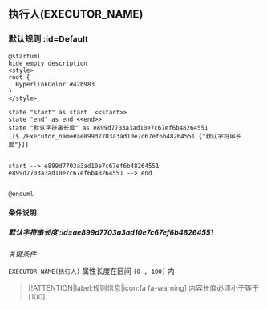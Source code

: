 ## 执行人(EXECUTOR_NAME) <!-- {docsify-ignore-all} -->

   

### 默认规则 :id=Default

```plantuml
@startuml
hide empty description
<style>
root {
  HyperlinkColor #42b983
}
</style>

state "start" as start  <<start>>
state "end" as end <<end>>
state "默认字符串长度" as e899d7703a3ad10e7c67ef6b48264551 [[$./Executor_name#ae899d7703a3ad10e7c67ef6b48264551 {"默认字符串长度"}]]


start --> e899d7703a3ad10e7c67ef6b48264551 
e899d7703a3ad10e7c67ef6b48264551 --> end 


@enduml
```

#### 条件说明

##### 默认字符串长度 :id=ae899d7703a3ad10e7c67ef6b48264551


*关键条件*


`EXECUTOR_NAME(执行人)` 属性长度在区间 `(0 , 100]` 内

> [!ATTENTION|label:规则信息|icon:fa fa-warning]
> 内容长度必须小于等于[100]







